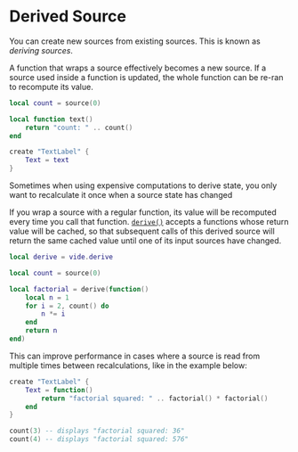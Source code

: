 # Derived Source

You can create new sources from existing sources. This is known as *deriving
sources*.

A function that wraps a source effectively becomes a new source. If a source
used inside a function is updated, the whole function can be re-ran to recompute
its value.

```lua
local count = source(0)

local function text()
    return "count: " .. count()
end

create "TextLabel" {
    Text = text
}
```

Sometimes when using expensive computations to derive state, you only want to
recalculate it once when a source state has changed

If you wrap a source with a regular function, its value will be recomputed
every time you call that function.
[`derive()`](../../api/reactivity-core.md#derive) accepts a functions whose
return value will be cached, so that subsequent calls of this derived source
will return the same cached value until one of its input sources have changed.

```lua
local derive = vide.derive
```

```lua
local count = source(0)

local factorial = derive(function()
    local n = 1
    for i = 2, count() do
        n *= i
    end
    return n
end)
```

This can improve performance in cases where a source is read from multiple times
between recalculations, like in the example below:

```lua
create "TextLabel" {
    Text = function()
        return "factorial squared: " .. factorial() * factorial()
    end
}

count(3) -- displays "factorial squared: 36"
count(4) -- displays "factorial squared: 576"
```
